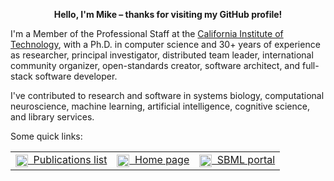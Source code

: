 <p align="center"><b>Hello, I'm Mike &ndash; thanks for visiting my GitHub profile!</b></p>

I'm a Member of the Professional Staff at the [California Institute of Technology](https://www.caltech.edu), with a Ph.D. in computer science and 30+ years of experience as researcher, principal investigator, distributed team leader, international community organizer, open-standards creator, software architect, and full-stack software developer.

I've contributed to research and software in systems biology, computational neuroscience, machine learning, artificial intelligence, cognitive science, and library services.

Some quick links:
<p align="center">
<table align="center">
<tr><td>
<a href="http://scholar.google.com/citations/user=uxgtUyYaaAAj&pagesize=100"><img align="center" height="20" src="https://raw.githubusercontent.com/mhucka/mhucka-website/master/site/media/icons/document.png?token=GHSAT0AAAAAABKQGVENC3JTQDO6GELPGFPGYQ462VQ">&nbsp;&nbsp;Publications list</a>
</td><td>
<a href="https://www.cds.caltech.edu/~mhucka"><img align="center" height="20" src="https://raw.githubusercontent.com/mhucka/mhucka-website/master/site/media/icons/home.png?token=GHSAT0AAAAAABKQGVENMJOO6ZBPVAMK5WL6YQ4635Q">&nbsp;&nbsp;Home page</a>
</td><td>
<a href="https://sbml.org"><img align="center" height="20" src="https://raw.githubusercontent.com/sbmlteam/sbml-org-website/main/site/static/img/icon-192.png">&nbsp;&nbsp;SBML portal</a>
</td></tr>
</table>
</p>
